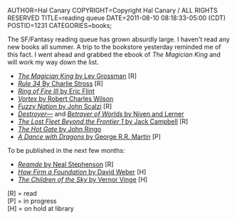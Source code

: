 AUTHOR=Hal Canary
COPYRIGHT=Copyright Hal Canary / ALL RIGHTS RESERVED
TITLE=reading queue
DATE=2011-08-10 08:18:33-05:00 (CDT)
POSTID=1231
CATEGORIES=books;

The SF/Fantasy reading queue has grown absurdly large. I haven't read any new books all summer. A trip to the bookstore yesterday reminded me of this fact. I went ahead and grabbed the ebook of _The Magician King_ and will work my way down the list.

*   [_The Magician King_ by Lev Grossman](/isbn/?0670022314/The+Magician+King) \[R\]
*   [_Rule 34_ By Charlie Stross](/isbn/?0441020348/Rule+34) \[R\]
*   [_Ring of Fire III_ by Eric Flint](/isbn/?1439134480/Ring+of+Fire+III)
*   [_Vortex_ by Robert Charles Wilson](/isbn/?0765323427/Vortex)
*   [_Fuzzy Nation_ by John Scalzi](/isbn/?0765328542/Fuzzy+Nation) \[R\]
*   [_Destroyer—_](/isbn/?0765322056/Destroyer+of+Worlds) and [_Betrayer of Worlds_ by Niven and Lerner](https://halcanary.org/isbn/?0765326086/Betrayer+of+Worlds)
*   [_The Lost Fleet Beyond the Frontier 1_ by Jack Campbell](/isbn/?0441020372/Beyond+the+Frontier) \[R\]
*   [_The Hot Gate_ by John Ringo](/isbn/?1439134324/The+Hot+Gate)
*   [_A Dance with Dragons_ by George R.R. Martin](/isbn/?0553801473/A+Dance+With+Dragons) \[P\]

To be published in the next few months:

*   [_Reamde_ by Neal Stephenson](/isbn/?0061977969/Reamde) \[R\]
*   [_How Firm a Foundation_ by David Weber](/isbn/?0765321548/How+Firm+a+Foundation) \[H\]
*   [_The Children of the Sky_ by Vernor Vinge](/isbn/?0312875622/The+Children+of+the+Sky) \[H\]

\[R\] = read  
\[P\] = in progress  
\[H\] = on hold at library
